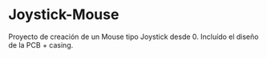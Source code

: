 # Joystick-Mouse
Proyecto de creación de un Mouse tipo Joystick desde 0. Incluído el diseño de la PCB + casing.
